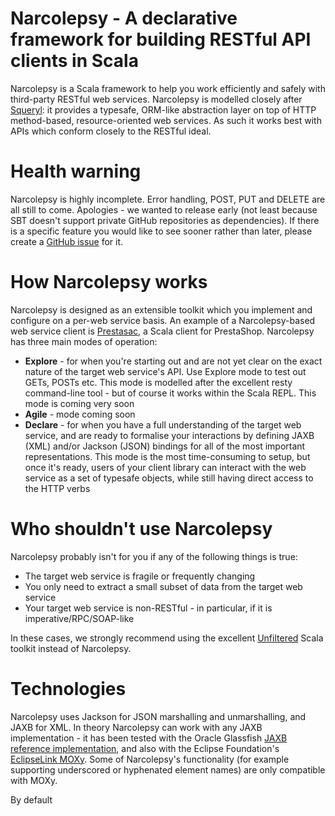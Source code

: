 # Narcolepsy - A declarative framework for building RESTful API clients in Scala

Narcolepsy is a Scala framework to help you work efficiently and safely with third-party RESTful web services. Narcolepsy is modelled closely after [Squeryl](http://squeryl.org/): it provides a typesafe, ORM-like abstraction layer on top of HTTP method-based, resource-oriented web services. As such it works best with APIs which conform closely to the RESTful ideal.

# Health warning

Narcolepsy is highly incomplete. Error handling, POST, PUT and DELETE are all still to come. Apologies - we wanted to release early (not least because SBT doesn't support private GitHub repositories as dependencies). If there is a specific feature you would like to see sooner rather than later, please create a [GitHub issue](https://github.com/orderly/narcolepsy-scala/issues) for it.

# How Narcolepsy works

Narcolepsy is designed as an extensible toolkit which you implement and configure on a per-web service basis. An example of a Narcolepsy-based web service client is [Prestasac](https://github.com/orderly/codeigniter-paypal-ipn), a Scala client for PrestaShop. Narcolepsy has three main modes of operation:

* **Explore** - for when you're starting out and are not yet clear on the exact nature of the target web service's API. Use Explore mode to test out GETs, POSTs etc. This mode is modelled after the excellent resty command-line tool - but of course it works within the Scala REPL. This mode is coming very soon
* **Agile** - mode coming soon
* **Declare** - for when you have a full understanding of the target web service, and are ready to formalise your interactions by defining JAXB (XML) and/or Jackson (JSON) bindings for all of the most important representations. This mode is the most time-consuming to setup, but once it's ready, users of your client library can interact with the web service as a set of typesafe objects, while still having direct access to the HTTP verbs

# Who shouldn't use Narcolepsy

Narcolepsy probably isn't for you if any of the following things is true:

* The target web service is fragile or frequently changing
* You only need to extract a small subset of data from the target web service
* Your target web service is non-RESTful - in particular, if it is imperative/RPC/SOAP-like 

In these cases, we strongly recommend using the excellent [Unfiltered](http://unfiltered.databinder.net/Unfiltered.html) Scala toolkit instead of Narcolepsy. 

# Technologies

Narcolepsy uses Jackson for JSON marshalling and unmarshalling, and JAXB for XML. In theory Narcolepsy can work with any JAXB implementation - it has been tested with the Oracle Glassfish [JAXB reference implementation](http://jaxb.java.net/), and also with the Eclipse Foundation's [EclipseLink MOXy](http://eclipse.org/eclipselink/moxy.php). Some of Narcolepsy's functionality (for example supporting underscored or hyphenated element names) are only compatible with MOXy.

By default 
